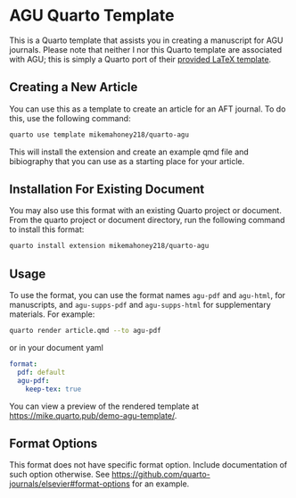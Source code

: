 # AGU Quarto Template

This is a Quarto template that assists you in creating a manuscript for AGU journals. Please note that neither I nor this Quarto template are associated with AGU; this is simply a Quarto port of their [provided LaTeX template](https://www.agu.org/Publish-with-AGU/Publish).

## Creating a New Article

You can use this as a template to create an article for an AFT journal. To do this, use the following command:

```bash
quarto use template mikemahoney218/quarto-agu
```

This will install the extension and create an example qmd file and bibiography that you can use as a starting place for your article.

## Installation For Existing Document

You may also use this format with an existing Quarto project or document. From the quarto project or document directory, run the following command to install this format:

```bash
quarto install extension mikemahoney218/quarto-agu
```

## Usage

To use the format, you can use the format names `agu-pdf` and `agu-html`, for manuscripts, and `agu-supps-pdf` and `agu-supps-html` for supplementary materials. For example:

```bash
quarto render article.qmd --to agu-pdf
```

or in your document yaml

```yaml
format:
  pdf: default
  agu-pdf:
    keep-tex: true    
```

You can view a preview of the rendered template at <https://mike.quarto.pub/demo-agu-template/>.

## Format Options

This format does not have specific format option. Include documentation of such option otherwise. See <https://github.com/quarto-journals/elsevier#format-options> for an example.
